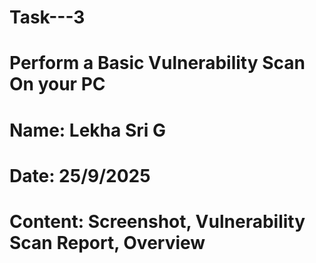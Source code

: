 # Task---3
# Perform a Basic Vulnerability Scan On your PC
# Name: Lekha Sri G 
# Date: 25/9/2025
# Content: Screenshot, Vulnerability Scan Report, Overview 
